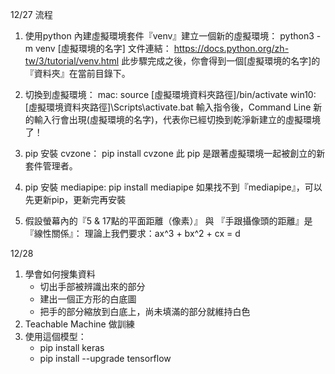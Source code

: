 12/27 流程

1. 使用python 內建虛擬環境套件『venv』建立一個新的虛擬環境： python3 -m venv [虛擬環境的名字]
    文件連結： https://docs.python.org/zh-tw/3/tutorial/venv.html
    此步驟完成之後，你會得到一個[虛擬環境的名字]的『資料夾』在當前目錄下。

2. 切換到虛擬環境： 
    mac: source [虛擬環境資料夾路徑]/bin/activate
    win10: [虛擬環境資料夾路徑]\Scripts\activate.bat
    輸入指令後，Command Line 新的輸入行會出現(虛擬環境的名字)，代表你已經切換到乾淨新建立的虛擬環境了！

3. pip 安裝 cvzone： pip install cvzone
    此 pip 是跟著虛擬環境一起被創立的新套件管理者。

4. pip 安裝 mediapipe: pip install mediapipe
    如果找不到『mediapipe』，可以先更新pip，更新完再安裝


5. 假設螢幕內的『5 & 17點的平面距離（像素）』 與 『手跟攝像頭的距離』是『線性關係』：
    理論上我們要求：ax^3 + bx^2 + cx = d


12/28

1. 學會如何搜集資料
    - 切出手部被辨識出來的部分
    - 建出一個正方形的白底圖
    - 把手的部分縮放到白底上，尚未填滿的部分就維持白色
2. Teachable Machine 做訓練
3. 使用這個模型：
    - pip install keras
    - pip install --upgrade tensorflow
